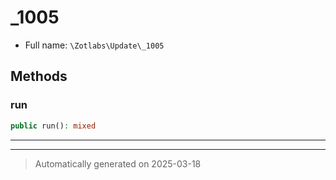 
# _1005





* Full name: `\Zotlabs\Update\_1005`




## Methods


### run



```php
public run(): mixed
```












***


***
> Automatically generated on 2025-03-18
